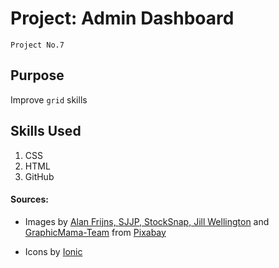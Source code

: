# Project: Admin Dashboard
`Project No.7`

## Purpose
Improve `grid` skills

## Skills Used
1. CSS
2. HTML
3. GitHub

#### Sources: 
* Images by <a href="https://pixabay.com/users/alanfrijns-16705522/?utm_source=link-attribution&utm_medium=referral&utm_campaign=image&utm_content=7670957">Alan Frijns, </a> <a href="https://pixabay.com/users/sjjp-1134750/?utm_source=link-attribution&utm_medium=referral&utm_campaign=image&utm_content=814631">SJJP, </a><a href="https://pixabay.com/users/stocksnap-894430/?utm_source=link-attribution&utm_medium=referral&utm_campaign=image&utm_content=2585733">StockSnap, </a><a href="https://pixabay.com/users/jillwellington-334088/?utm_source=link-attribution&utm_medium=referral&utm_campaign=image&utm_content=570881">Jill Wellington</a> and <a href="https://pixabay.com/users/graphicmama-team-2641041/?utm_source=link-attribution&utm_medium=referral&utm_campaign=image&utm_content=1459248">GraphicMama-Team</a> from <a href="https://pixabay.com//?utm_source=link-attribution&utm_medium=referral&utm_campaign=image&utm_content=1459248">Pixabay</a>

* Icons by <a href="https://ionic.io/ionicons">Ionic</a>








